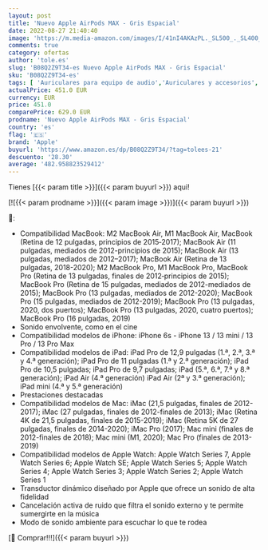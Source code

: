 ```yaml
---
layout: post
title: 'Nuevo Apple AirPods MAX - Gris Espacial'
date: 2022-08-27 21:40:40
image: 'https://m.media-amazon.com/images/I/41nI4AKAzPL._SL500_._SL400_.jpg'
comments: true
category: ofertas
author: 'tole.es'
slug: 'B08Q2Z9T34-es Nuevo Apple AirPods MAX - Gris Espacial'
sku: 'B08Q2Z9T34-es'
tags: [ 'Auriculares para equipo de audio','Auriculares y accesorios','Electrónica','apple','🇪🇸', ]
actualPrice: 451.0 EUR
currency: EUR
price: 451.0
comparePrice: 629.0 EUR
prodname: 'Nuevo Apple AirPods MAX - Gris Espacial'
country: 'es'
flag: '🇪🇸'
brand: 'Apple'
buyurl: 'https://www.amazon.es/dp/B08Q2Z9T34/?tag=tolees-21'
descuento: '28.30'
average: '482.958823529412'
---
```


Tienes [{{< param title >}}]({{< param buyurl >}}) aqui!

[![{{< param prodname >}}]({{< param image >}})]({{< param buyurl >}})

🔎:

- Compatibilidad MacBook: M2 MacBook Air, M1 MacBook Air, MacBook (Retina de 12 pulgadas, principios de 2015‑2017); MacBook Air (11 pulgadas, mediados de 2012-principios de 2015); MacBook Air (13 pulgadas, mediados de 2012–2017); MacBook Air (Retina de 13 pulgadas, 2018-2020); M2 MacBook Pro, M1 MacBook Pro, MacBook Pro (Retina de 13 pulgadas, finales de 2012‑principios de 2015); MacBook Pro (Retina de 15 pulgadas, mediados de 2012-mediados de 2015); MacBook Pro (13 pulgadas, mediados de 2012-2020); MacBook Pro (15 pulgadas, mediados de 2012-2019); MacBook Pro (13 pulgadas, 2020, dos puertos); MacBook Pro (13 pulgadas, 2020, cuatro puertos); MacBook Pro (16 pulgadas, 2019)
- Sonido envolvente, como en el cine
- Compatibilidad modelos de iPhone: iPhone 6s - iPhone 13 / 13 mini / 13 Pro / 13 Pro Max
- Compatibilidad modelos de iPad: iPad Pro de 12,9 pulgadas (1.ª, 2.ª, 3.ª y 4.ª generación); iPad Pro de 11 pulgadas (1.ª y 2.ª generación); iPad Pro de 10,5 pulgadas; iPad Pro de 9,7 pulgadas; iPad (5.ª, 6.ª, 7.ª y 8.ª generación); iPad Air (4.ª generación) iPad Air (2ª y 3.ª generación); iPad mini (4.ª y 5.ª generación)
- Prestaciones destacadas
- Compatibilidad modelos de Mac: iMac (21,5 pulgadas, finales de 2012-2017); iMac (27 pulgadas, finales de 2012-finales de 2013); iMac (Retina 4K de 21,5 pulgadas, finales de 2015-2019); iMac (Retina 5K de 27 pulgadas, finales de 2014-2020); iMac Pro (2017); Mac mini (finales de 2012-finales de 2018); Mac mini (M1, 2020); Mac Pro (finales de 2013-2019)
- Compatibilidad modelos de Apple Watch: Apple Watch Series 7, Apple Watch Series 6; Apple Watch SE; Apple Watch Series 5; Apple Watch Series 4; Apple Watch Series 3; Apple Watch Series 2; Apple Watch Series 1
- Transductor dinámico diseñado por Apple que ofrece un sonido de alta fidelidad
- Cancelación activa de ruido que filtra el sonido externo y te permite sumergirte en la música
- Modo de sonido ambiente para escuchar lo que te rodea

[🛒 Comprar!!!]({{< param buyurl >}})
